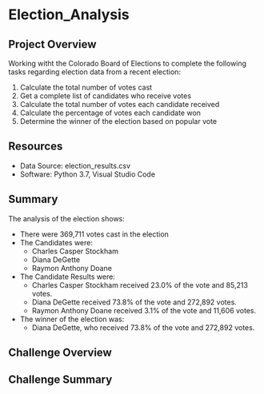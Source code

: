 # Election_Analysis

## Project Overview
Working witht the Colorado Board of Elections to complete the following tasks regarding election data from a recent election:

1. Calculate the total number of votes cast
2. Get a complete list of candidates who receive votes
3. Calculate the total number of votes each candidate received
4. Calculate the percentage of votes each candidate won
5. Determine the winner of the election based on popular vote

## Resources
- Data Source: election_results.csv
- Software: Python 3.7, Visual Studio Code 

## Summary
The analysis of the election shows:
- There were 369,711 votes cast in the election
- The Candidates were:
  - Charles Casper Stockham
  - Diana DeGette
  - Raymon Anthony Doane
- The Candidate Results were:
  - Charles Casper Stockham received 23.0% of the vote and 85,213 votes.
  - Diana DeGette received 73.8% of the vote and 272,892 votes.
  - Raymon Anthony Doane received 3.1% of the vote and 11,606 votes.
- The winner of the election was:
  - Diana DeGette, who received 73.8% of the vote and 272,892 votes.
  
## Challenge Overview

## Challenge Summary
